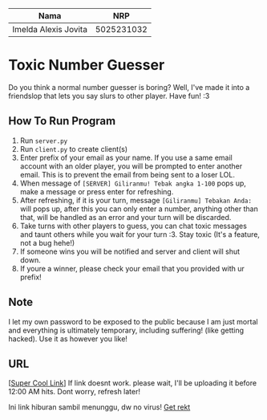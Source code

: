 | Nama | NRP |
|---|---|
|Imelda Alexis Jovita|5025231032|

# Toxic Number Guesser 
Do you think a normal number guesser is boring? Well, I've made it into a friendslop that lets you say slurs to other player. Have fun! :3

## How To Run Program
  1. Run `server.py`
  2. Run `client.py` to create client(s)
  3. Enter prefix of your email as your name. If you use a same email account with an older player, you will be prompted to enter another email. This is to prevent the email from being sent to a loser LOL.
  5. When message of `[SERVER] Giliranmu! Tebak angka 1-100` pops up, make a message or press enter for refreshing.
  6. After refreshing, if it is your turn, message `[Giliranmu] Tebakan Anda:` will pops up, after this you can only enter a number, anything other than that, will be handled as an error and your turn will be discarded.
  7. Take turns with other players to guess, you can chat toxic messages and taunt others while you wait for your turn :3. Stay toxic (It's a feature, not a bug hehe!)
  8. If someone wins you will be notified and server and client will shut down.
  9. If youre a winner, please check your email that you provided with ur prefix!

## Note
I let my own password to be exposed to the public because I am just mortal and everything is ultimately temporary, including suffering! (like getting hacked). Use it as however you like!

## URL
[[Super Cool Link](its.id/m/FPProgjarImeldaAlexisJovita)] 
If link doesnt work. please wait, I'll be uploading it before 12:00 AM hits. Dont worry, refresh later!

Ini link hiburan sambil menunggu, dw no virus!
[Get rekt](https://youtu.be/dQw4w9WgXcQ)
